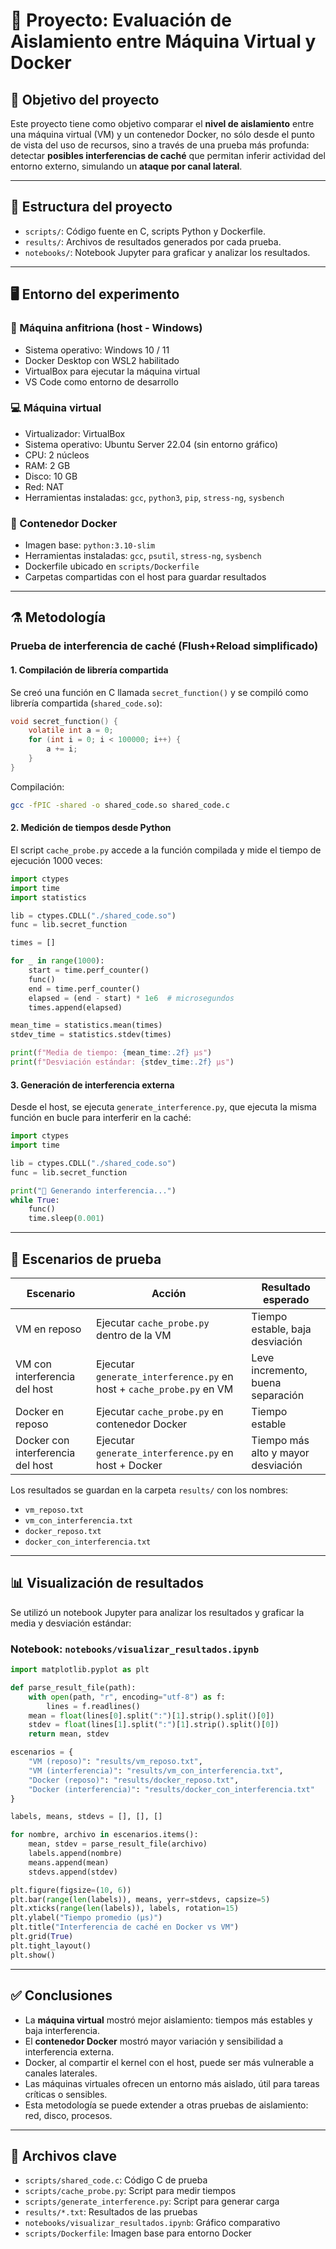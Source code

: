 
# 🧪 Proyecto: Evaluación de Aislamiento entre Máquina Virtual y Docker

## 🎯 Objetivo del proyecto

Este proyecto tiene como objetivo comparar el **nivel de aislamiento** entre una máquina virtual (VM) y un contenedor Docker, no sólo desde el punto de vista del uso de recursos, sino a través de una prueba más profunda: detectar **posibles interferencias de caché** que permitan inferir actividad del entorno externo, simulando un **ataque por canal lateral**.

---

## 🧱 Estructura del proyecto

- `scripts/`: Código fuente en C, scripts Python y Dockerfile.
- `results/`: Archivos de resultados generados por cada prueba.
- `notebooks/`: Notebook Jupyter para graficar y analizar los resultados.

---

## 🖥️ Entorno del experimento

### 🧰 Máquina anfitriona (host - Windows)

- Sistema operativo: Windows 10 / 11
- Docker Desktop con WSL2 habilitado
- VirtualBox para ejecutar la máquina virtual
- VS Code como entorno de desarrollo

### 💻 Máquina virtual

- Virtualizador: VirtualBox
- Sistema operativo: Ubuntu Server 22.04 (sin entorno gráfico)
- CPU: 2 núcleos
- RAM: 2 GB
- Disco: 10 GB
- Red: NAT
- Herramientas instaladas: `gcc`, `python3`, `pip`, `stress-ng`, `sysbench`

### 🐳 Contenedor Docker

- Imagen base: `python:3.10-slim`
- Herramientas instaladas: `gcc`, `psutil`, `stress-ng`, `sysbench`
- Dockerfile ubicado en `scripts/Dockerfile`
- Carpetas compartidas con el host para guardar resultados

---

## ⚗️ Metodología

### Prueba de interferencia de caché (Flush+Reload simplificado)

#### 1. Compilación de librería compartida

Se creó una función en C llamada `secret_function()` y se compiló como librería compartida (`shared_code.so`):

```c
void secret_function() {
    volatile int a = 0;
    for (int i = 0; i < 100000; i++) {
        a += i;
    }
}
```

Compilación:
```bash
gcc -fPIC -shared -o shared_code.so shared_code.c
```

#### 2. Medición de tiempos desde Python

El script `cache_probe.py` accede a la función compilada y mide el tiempo de ejecución 1000 veces:

```python
import ctypes
import time
import statistics

lib = ctypes.CDLL("./shared_code.so")
func = lib.secret_function

times = []

for _ in range(1000):
    start = time.perf_counter()
    func()
    end = time.perf_counter()
    elapsed = (end - start) * 1e6  # microsegundos
    times.append(elapsed)

mean_time = statistics.mean(times)
stdev_time = statistics.stdev(times)

print(f"Media de tiempo: {mean_time:.2f} µs")
print(f"Desviación estándar: {stdev_time:.2f} µs")
```

#### 3. Generación de interferencia externa

Desde el host, se ejecuta `generate_interference.py`, que ejecuta la misma función en bucle para interferir en la caché:

```python
import ctypes
import time

lib = ctypes.CDLL("./shared_code.so")
func = lib.secret_function

print("🚨 Generando interferencia...")
while True:
    func()
    time.sleep(0.001)
```

---

## 🧪 Escenarios de prueba

| Escenario                         | Acción                                                     | Resultado esperado                      |
|----------------------------------|------------------------------------------------------------|------------------------------------------|
| VM en reposo                     | Ejecutar `cache_probe.py` dentro de la VM                 | Tiempo estable, baja desviación          |
| VM con interferencia del host    | Ejecutar `generate_interference.py` en host + `cache_probe.py` en VM | Leve incremento, buena separación      |
| Docker en reposo                 | Ejecutar `cache_probe.py` en contenedor Docker            | Tiempo estable                          |
| Docker con interferencia del host| Ejecutar `generate_interference.py` en host + Docker      | Tiempo más alto y mayor desviación       |

Los resultados se guardan en la carpeta `results/` con los nombres:
- `vm_reposo.txt`
- `vm_con_interferencia.txt`
- `docker_reposo.txt`
- `docker_con_interferencia.txt`

---

## 📊 Visualización de resultados

Se utilizó un notebook Jupyter para analizar los resultados y graficar la media y desviación estándar:

### Notebook: `notebooks/visualizar_resultados.ipynb`

```python
import matplotlib.pyplot as plt

def parse_result_file(path):
    with open(path, "r", encoding="utf-8") as f:
        lines = f.readlines()
    mean = float(lines[0].split(":")[1].strip().split()[0])
    stdev = float(lines[1].split(":")[1].strip().split()[0])
    return mean, stdev

escenarios = {
    "VM (reposo)": "results/vm_reposo.txt",
    "VM (interferencia)": "results/vm_con_interferencia.txt",
    "Docker (reposo)": "results/docker_reposo.txt",
    "Docker (interferencia)": "results/docker_con_interferencia.txt"
}

labels, means, stdevs = [], [], []

for nombre, archivo in escenarios.items():
    mean, stdev = parse_result_file(archivo)
    labels.append(nombre)
    means.append(mean)
    stdevs.append(stdev)

plt.figure(figsize=(10, 6))
plt.bar(range(len(labels)), means, yerr=stdevs, capsize=5)
plt.xticks(range(len(labels)), labels, rotation=15)
plt.ylabel("Tiempo promedio (µs)")
plt.title("Interferencia de caché en Docker vs VM")
plt.grid(True)
plt.tight_layout()
plt.show()
```

---

## ✅ Conclusiones

- La **máquina virtual** mostró mejor aislamiento: tiempos más estables y baja interferencia.
- El **contenedor Docker** mostró mayor variación y sensibilidad a interferencia externa.
- Docker, al compartir el kernel con el host, puede ser más vulnerable a canales laterales.
- Las máquinas virtuales ofrecen un entorno más aislado, útil para tareas críticas o sensibles.
- Esta metodología se puede extender a otras pruebas de aislamiento: red, disco, procesos.

---

## 📁 Archivos clave

- `scripts/shared_code.c`: Código C de prueba
- `scripts/cache_probe.py`: Script para medir tiempos
- `scripts/generate_interference.py`: Script para generar carga
- `results/*.txt`: Resultados de las pruebas
- `notebooks/visualizar_resultados.ipynb`: Gráfico comparativo
- `scripts/Dockerfile`: Imagen base para entorno Docker
